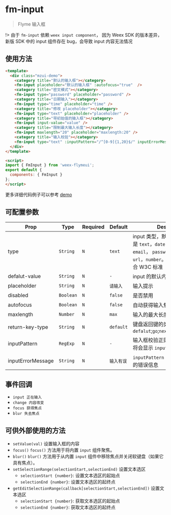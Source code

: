 # fm-input

> Flyme 输入框

!> 由于 `fm-input` 依赖 `weex input component`， 因为 Weex SDK 的版本差异，新版 SDK 中的 input 组件存在 bug，会导致 input 内容无法情况

## 使用方法
```html
<template>
  <div class="mzui-demo">
    <category title="默认的输入框"></category>
    <fm-input placeholder="默认的输入框" :autofocus="true"  />
    <category title="密文模式"></category>
    <fm-input type="password" placeholder="password" />
    <category title="日期输入"></category>
    <fm-input type="time" placeholder="time" />
    <category title="修改 placeholder"></category>
    <fm-input type="text" placeholder="placeholder" />
    <category title="带初始值的输入框"></category>
    <fm-input input-value="value" />
    <category title="限制最大输入长度"></category>
    <fm-input maxlength="20" placeholder="maxlength:20" />
    <category title="输入校验"></category>
    <fm-input type="text" :inputPattern="/^[0-9]{1,20}$/" inputErrorMessage="请输入数字" />
  </div>
</template>

<script>
import { FmInput } from 'weex-flymeui';
export default {
  components: { FmInput }
};
</script>
```

更多详细代码例子可以参考 [demo](https://github.com/Yanjiie/weex-flymeui/blob/master/example/component/input/index.vue)

## 可配置参数
| Prop | Type | Required | Default | Description |
|-------------|------------|--------|-----|-----|
| type | `String` |`N`| `text` | input 类型，默认值是 `text`。可以是 `text`，`date`，`datetime`，`email`， `password`，`tel`，`time`，`url`，`number`。每个 type 值都符合 W3C 标准 |
| defalut-value | `String` |`N`| `-` | input 的默认内容 |
| placeholder | `String` |`N`| `请输入` | 输入提示 |
| disabled | `Boolean` |`N`| `false` | 是否禁用 |
| autofocus | `Boolean` |`N`| `false` | 自动获得输入焦点 |
| maxlength | `Number` |`N`| `max` | 输入的最大长度 |
| return-key-type | `String` |`N`| `default` | 键盘返回键的类型,支持 `defalut`;`go`;`next`;`search`;`send`,`done` |
| inputPattern | `RegExp` |`N`| `-` | 输入框校验正则对象，校验不正确将会显示 `inputErrorMessage` |
| inputErrorMessage | `String` |`N`| `输入有误` | `inputPattern` 匹配不正确时显示的错误信息 |

## 事件回调

- `input 正在输入`
- `change 内容改变`
- `focus 获得焦点`
- `blur 失去焦点`

## 可供外部使用的方法

- `setValue(val)` 设置输入框的内容
- `focus()`
	`focus()` 方法用于将内置 `input` 组件聚焦。
- `blur()`
	`blur()` 方法用于从内置 `input` 组件中移除焦点并关闭软键盘（如果它具有焦点）。
- `setSelectionRange(selectionStart,selectionEnd)` 设置文本选区
	- `selectionStart {number}`: 设置文本选区的起始点
	- `selectionEnd {number}`: 设置文本选区的起终点
- `getEditSelectionRange(callback[selectionStart,selectionEnd])` 设置文本选区
	- `selectionStart {number}`: 获取文本选区的起始点
	- `selectionEnd {number}`: 获取文本选区的起终点

